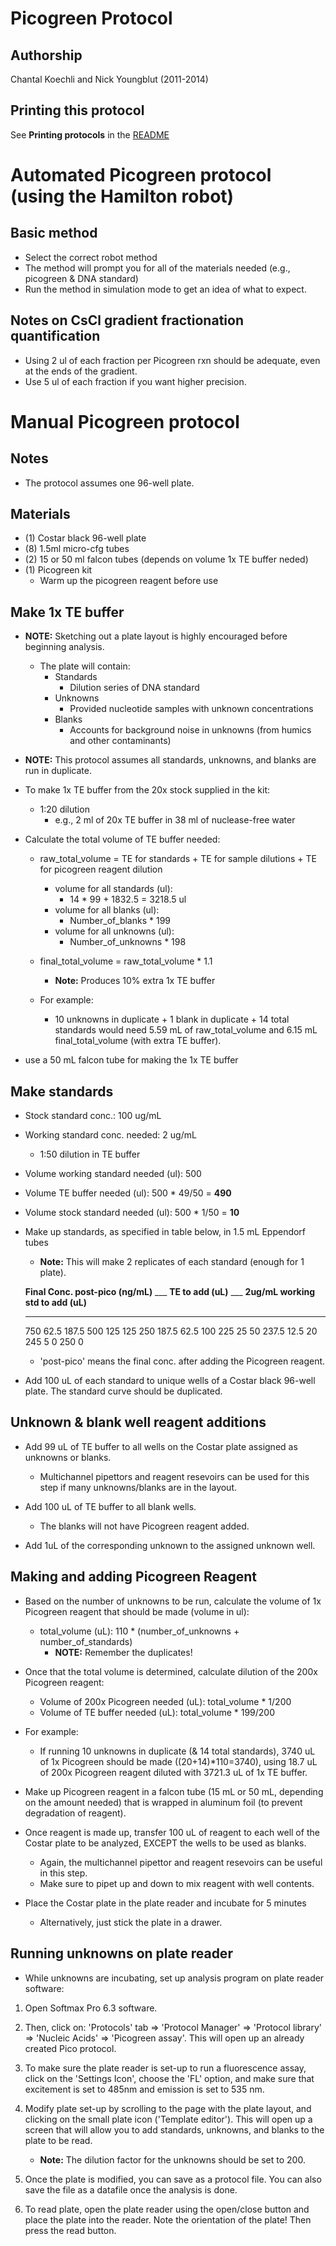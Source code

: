 Picogreen Protocol 
==================

## Authorship

Chantal Koechli and Nick Youngblut (2011-2014)


## Printing this protocol

See **Printing protocols** in the [README](../README.md#printing-protocols-conversion-of-protocols-to-pdf)

# Automated Picogreen protocol (using the Hamilton robot)

## Basic method

* Select the correct robot method
* The method will prompt you for all of the materials needed
  (e.g., picogreen & DNA standard)
* Run the method in simulation mode to get an idea of what to expect.

## Notes on CsCl gradient fractionation quantification

* Using 2 ul of each fraction per Picogreen rxn should be adequate, 
even at the ends of the gradient.
* Use 5 ul of each fraction if you want higher precision. 


# Manual Picogreen protocol

## Notes

* The protocol assumes one 96-well plate.

## Materials

* \(1\) Costar black 96-well plate
* \(8\) 1.5ml micro-cfg tubes
* \(2\) 15 or 50 ml falcon tubes (depends on volume 1x TE buffer neded)
* \(1\) Picogreen kit
	* Warm up the picogreen reagent before use


## Make 1x TE buffer

* __NOTE:__ Sketching out a plate layout is highly encouraged before beginning analysis. 
	* The plate will contain:
		* Standards
			* Dilution series of DNA standard
		* Unknowns
			* Provided nucleotide samples with unknown concentrations
		* Blanks
			* Accounts for background noise in unknowns
			(from humics and other contaminants)

* __NOTE:__ This protocol assumes all standards, unknowns, and blanks are run
in duplicate.

* To make 1x TE buffer from the 20x stock supplied in the kit:
	* 1:20 dilution
		* e.g., 2 ml of 20x TE buffer in 38 ml of nuclease-free water

* Calculate the total volume of TE buffer needed:

	* raw_total_volume = TE for standards + TE for sample dilutions + TE for picogreen
reagent dilution
		* volume for all standards (ul):
			* 14 * 99 + 1832.5 = 3218.5 ul
		* volume for all blanks (ul):
			* Number\_of\_blanks * 199
		* volume for all unknowns (ul):
			* Number\_of\_unknowns * 198 
			
	* final_total_volume = raw\_total\_volume * 1.1
		* __Note:__ Produces 10\% extra 1x TE buffer

	* For example:
		* 10 unknowns in duplicate + 1 blank in duplicate + 14 total standards
		would need 5.59 mL of raw_total_volume and 6.15 mL final_total_volume
		(with extra TE buffer).

* use a 50 mL falcon tube for making the 1x TE buffer


## Make standards 

* Stock standard conc.: 100 ug/mL
* Working standard conc. needed: 2 ug/mL
	* 1:50 dilution in TE buffer
* Volume working standard needed (ul): 500
* Volume TE buffer needed (ul): 500 * 49/50 = __490__
* Volume stock standard needed (ul): 500 * 1/50 = __10__


* Make up standards, as specified in table below, in 1.5 mL Eppendorf
    tubes
    * __Note:__ This will make 2 replicates of each standard (enough for 1 plate).

  **Final Conc. post-pico (ng/mL)** ___ **TE to add (uL)**   ___ **2ug/mL working std to add (uL)**
  --------------------------------- --- -------------------- --- ----------------------------------
  750                                   62.5                     187.5
  500                                   125                      125
  250                                   187.5                    62.5
  100                                   225                      25
  50                                    237.5                    12.5
  20                                    245                      5
  0                                     250                      0

	* 'post-pico' means the final conc. after adding the Picogreen reagent.

* Add 100 uL of each standard to unique wells of a Costar black 96-well
plate. The standard curve should be duplicated.


## Unknown & blank well reagent additions

*   Add 99 uL of TE buffer to all wells on the Costar plate assigned as
	unknowns or blanks.
	* Multichannel pipettors and reagent resevoirs can be used for this step if many
    unknowns/blanks are in the layout.

*   Add 100 uL of TE buffer to all blank wells.
	* The blanks will not have Picogreen reagent added.

*   Add 1uL of the corresponding unknown to the assigned unknown well.


## Making and adding Picogreen Reagent

* Based on the number of unknowns to be run, calculate the volume of 1x
Picogreen reagent that should be made (volume in ul):

	* total\_volume (uL): 110 * (number\_of\_unknowns + number\_of\_standards)
		* __NOTE:__ Remember the duplicates!

* Once that the total volume is determined, calculate dilution of the 200x
Picogreen reagent:

	* Volume of 200x Picogreen needed (uL): total\_volume * 1/200
	* Volume of TE buffer needed (uL): total\_volume * 199/200

* For example:
	* If running 10 unknowns in duplicate (& 14 total standards), 
	3740 uL of 1x Picogreen should be made ((20+14)*110=3740), using 18.7 uL of 200x Picogreen
	reagent diluted with 3721.3 uL of 1x TE buffer.

*   Make up Picogreen reagent in a falcon tube (15 mL or 50 mL, depending
    on the amount needed) that is wrapped in aluminum foil (to prevent
    degradation of reagent).

*   Once reagent is made up, transfer 100 uL of reagent to each well of
    the Costar plate to be analyzed, EXCEPT the wells to be used as
    blanks. 
	* Again, the multichannel pipettor and reagent resevoirs can
    be useful in this step.    
    * Make sure to pipet up and down to mix reagent with well contents.

*	Place the Costar plate in the plate reader and incubate for 5 minutes
	* Alternatively, just stick the plate in a drawer.


## Running unknowns on plate reader

*   While unknowns are incubating, set up analysis program on plate
    reader software:

1.  Open Softmax Pro 6.3 software.

1.  Then, click on: 'Protocols' tab => 'Protocol Manager' => 'Protocol library' 
	=> 'Nucleic Acids' => 'Picogreen assay'.
	This will open up an already created Pico protocol.

1.  To make sure the plate reader is set-up to run a fluorescence assay,
    click on the 'Settings Icon', choose the 'FL' option, and make sure
    that excitement is set to 485nm and emission is set to 535 nm.

1.  Modify plate set-up by scrolling to the page with the plate layout,
    and clicking on the small plate icon ('Template editor'). This will
    open up a screen that will allow you to add standards, unknowns, and
    blanks to the plate to be read.
    * __Note:__ The dilution factor for the unknowns should be set to 200.

1.  Once the plate is modified, you can save as a protocol file. You can
    also save the file as a datafile once the analysis is done.

1.  To read plate, open the plate reader using the open/close button and
    place the plate into the reader. Note the orientation of the plate!
    Then press the read button.
